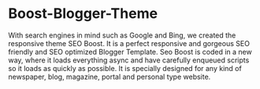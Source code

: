 # Boost-Blogger-Theme
With search engines in mind such as Google and Bing, we created the responsive theme SEO Boost. It is a perfect responsive and gorgeous SEO friendly and SEO optimized Blogger Template. Seo Boost is coded in a new way, where it loads everything async and have carefully enqueued scripts so it loads as quickly as possible. It is specially designed for any kind of newspaper, blog, magazine, portal and personal type website.

